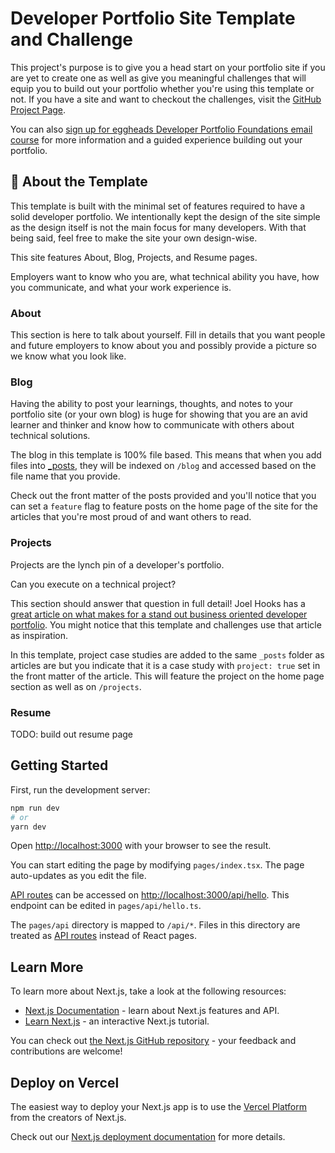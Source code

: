# Developer Portfolio Site Template and Challenge

This project's purpose is to give you a head start on your portfolio site if you are yet to create one as well as give you meaningful challenges that will equip you to build out your portfolio whether you're using this template or not. If you have a site and want to checkout the challenges, visit the [GitHub Project Page](https://github.com/eggheadio/portfolio-template-and-challenge/projects/1).

You can also [sign up for eggheads Developer Portfolio Foundations email course](https://egghead.io/developer-portfolio-foundations) for more information and a guided experience building out your portfolio.

## 🌱 About the Template

This template is built with the minimal set of features required to have a solid developer portfolio. We intentionally kept the design of the site simple as the design itself is not the main focus for many developers. With that being said, feel free to make the site your own design-wise.

This site features About, Blog, Projects, and Resume pages.

Employers want to know who you are, what technical ability you have, how you communicate, and what your work experience is.

### About

This section is here to talk about yourself. Fill in details that you want people and future employers to know about you and possibly provide a picture so we know what you look like.

### Blog

Having the ability to post your learnings, thoughts, and notes to your portfolio site (or your own blog) is huge for showing that you are an avid learner and thinker and know how to communicate with others about technical solutions.

The blog in this template is 100% file based. This means that when you add files into [_posts](https://github.com/eggheadio/portfolio-template-and-challenge/tree/main/_posts), they will be indexed on `/blog` and accessed based on the file name that you provide.

Check out the front matter of the posts provided and you'll notice that you can set a `feature` flag to feature posts on the home page of the site for the articles that you're most proud of and want others to read.

### Projects

Projects are the lynch pin of a developer's portfolio.

Can you execute on a technical project?

This section should answer that question in full detail! Joel Hooks has a [great article on what makes for a stand out business oriented developer portfolio](https://joelhooks.com/developer-portfolio). You might notice that this template and challenges use that article as inspiration.

In this template, project case studies are added to the same `_posts` folder as articles are but you indicate that it is a case study with `project: true` set in the front matter of the article. This will feature the project on the home page section as well as on `/projects`.

### Resume

TODO: build out resume page

## Getting Started

First, run the development server:

```bash
npm run dev
# or
yarn dev
```

Open [http://localhost:3000](http://localhost:3000) with your browser to see the result.

You can start editing the page by modifying `pages/index.tsx`. The page auto-updates as you edit the file.

[API routes](https://nextjs.org/docs/api-routes/introduction) can be accessed on [http://localhost:3000/api/hello](http://localhost:3000/api/hello). This endpoint can be edited in `pages/api/hello.ts`.

The `pages/api` directory is mapped to `/api/*`. Files in this directory are treated as [API routes](https://nextjs.org/docs/api-routes/introduction) instead of React pages.

## Learn More

To learn more about Next.js, take a look at the following resources:

- [Next.js Documentation](https://nextjs.org/docs) - learn about Next.js features and API.
- [Learn Next.js](https://nextjs.org/learn) - an interactive Next.js tutorial.

You can check out [the Next.js GitHub repository](https://github.com/vercel/next.js/) - your feedback and contributions are welcome!

## Deploy on Vercel

The easiest way to deploy your Next.js app is to use the [Vercel Platform](https://vercel.com/new?utm_medium=default-template&filter=next.js&utm_source=create-next-app&utm_campaign=create-next-app-readme) from the creators of Next.js.

Check out our [Next.js deployment documentation](https://nextjs.org/docs/deployment) for more details.
